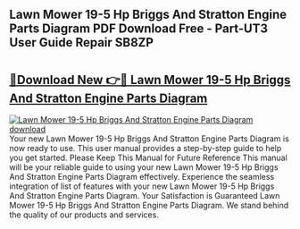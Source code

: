 ## Lawn Mower 19-5 Hp Briggs And Stratton Engine Parts Diagram PDF Download Free - Part-UT3 User Guide Repair SB8ZP

# <h2><a href="http://dfq89vu.blite.top/?on=Lawn+Mower+19-5+Hp+Briggs+And+Stratton+Engine+Parts+Diagram">🔗Download New 👉🔴 Lawn Mower 19-5 Hp Briggs And Stratton Engine Parts Diagram</a></h2>

[![Lawn Mower 19-5 Hp Briggs And Stratton Engine Parts Diagram download](https://i.imgur.com/lujVjoI.png)](http://dfq89vu.blite.top/?on=Lawn+Mower+19-5+Hp+Briggs+And+Stratton+Engine+Parts+Diagram)
Your new Lawn Mower 19-5 Hp Briggs And Stratton Engine Parts Diagram is now ready to use. This user manual provides a step-by-step guide to help you get started. Please Keep This Manual for Future Reference This manual will be your reliable guide to using your new Lawn Mower 19-5 Hp Briggs And Stratton Engine Parts Diagram effectively. Experience the seamless integration of list of features with your new Lawn Mower 19-5 Hp Briggs And Stratton Engine Parts Diagram. Your Satisfaction is Guaranteed Lawn Mower 19-5 Hp Briggs And Stratton Engine Parts Diagram. We stand behind the quality of our products and services.
